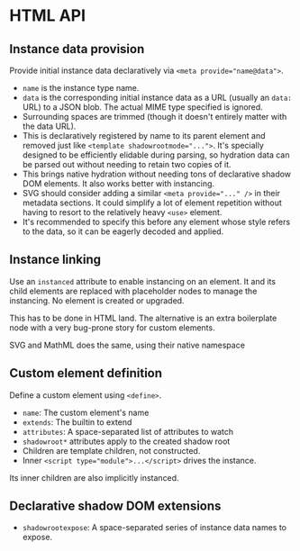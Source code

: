 # HTML API

## Instance data provision

Provide initial instance data declaratively via `<meta provide="name@data">`.

- `name` is the instance type name.
- `data` is the corresponding initial instance data as a URL (usually an `data:` URL) to a JSON blob. The actual MIME type specified is ignored.
- Surrounding spaces are trimmed (though it doesn't entirely matter with the data URL).
- This is declaratively registered by name to its parent element and removed just like `<template shadowrootmode="...">`. It's specially designed to be efficiently elidable during parsing, so hydration data can be parsed out without needing to retain two copies of it.
- This brings native hydration without needing tons of declarative shadow DOM elements. It also works better with instancing.
- SVG should consider adding a similar `<meta provide="..." />` in their metadata sections. It could simplify a lot of element repetition without having to resort to the relatively heavy `<use>` element.
- It's recommended to specify this before any element whose style refers to the data, so it can be eagerly decoded and applied.

## Instance linking

Use an `instanced` attribute to enable instancing on an element. It and its child elements are replaced with placeholder nodes to manage the instancing. No element is created or upgraded.

This has to be done in HTML land. The alternative is an extra boilerplate node with a very bug-prone story for custom elements.

SVG and MathML does the same, using their native namespace

## Custom element definition

Define a custom element using `<define>`.

- `name`: The custom element's name
- `extends`: The builtin to extend
- `attributes`: A space-separated list of attributes to watch
- `shadowroot*` attributes apply to the created shadow root
- Children are template children, not constructed.
- Inner `<script type="module">...</script>` drives the instance.

Its inner children are also implicitly instanced.

## Declarative shadow DOM extensions

- `shadowrootexpose`: A space-separated series of instance data names to expose.
